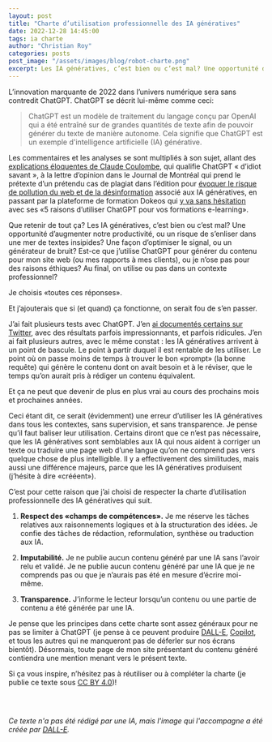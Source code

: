 ```yaml
---
layout: post
title: "Charte d’utilisation professionnelle des IA génératives"
date: 2022-12-28 14:45:00
tags: ia charte
author: "Christian Roy"
categories: posts
post_image: "/assets/images/blog/robot-charte.png"
excerpt: Les IA génératives, c’est bien ou c’est mal? Une opportunité d’augmenter notre productivité, ou un risque de s’enliser dans une mer de textes insipides? (...) Je choisis «toutes ces réponses».
---
```

L’innovation marquante de 2022 dans l’univers numérique sera sans contredit ChatGPT. ChatGPT se décrit lui-même comme ceci:

> ChatGPT est un modèle de traitement du langage conçu par OpenAI qui a été entraîné sur de grandes quantités de texte afin de pouvoir générer du texte de manière autonome. Cela signifie que ChatGPT est un exemple d'intelligence artificielle (IA) générative.
>

Les commentaires et les analyses se sont multipliés à son sujet, allant des [explications éloquentes de Claude Coulombe](https://www.linkedin.com/pulse/chatgpt-un-enthousiasme-prudent-simpose-claude-coulombe/), qui qualifie ChatGPT « d’idiot savant », à la lettre d’opinion dans le Journal de Montréal qui prend le prétexte d’un prétendu cas de plagiat dans l’édition pour [évoquer le risque de pollution du web et de la désinformation](https://www.journaldemontreal.com/2022/12/28/laurent-turcot-le-plagiat-et-lavenir-de-lauteur) associé aux IA génératives, en passant par la plateforme de formation Dokeos qui [y va sans hésitation](https://www.dokeos.com/fr/5-raisons-dutiliser-chatgpt-pour-vos-formations-e-learning/?utm_content=231962797&utm_medium=social&utm_source=linkedin&hss_channel=lcp-206028) avec ses «5 raisons d’utiliser ChatGPT pour vos formations e-learning».

Que retenir de tout ça? Les IA génératives, c’est bien ou c’est mal? Une opportunité d’augmenter notre productivité, ou un risque de s’enliser dans une mer de textes insipides? Une façon d’optimiser le signal, ou un générateur de bruit? Est-ce que j’utilise ChatGPT pour générer du contenu pour mon site web (ou mes rapports à mes clients), ou je n’ose pas pour des raisons éthiques? Au final, on utilise ou pas dans un contexte professionnel?

Je choisis «toutes ces réponses».

Et j’ajouterais que si (et quand) ça fonctionne, on serait fou de s’en passer.

J’ai fait plusieurs tests avec ChatGPT. J’en [ai documentés certains sur Twitter](https://twitter.com/christianroy/status/1599827642160926720), avec des résultats parfois impressionnants, et parfois ridicules. J’en ai fait plusieurs autres, avec le même constat : les IA génératives arrivent à un point de bascule. Le point à partir duquel il est rentable de les utiliser. Le point où on passe moins de temps à trouver le bon «prompt» (la bonne requête) qui génère le contenu dont on avait besoin et à le réviser, que le temps qu’on aurait pris à rédiger un contenu équivalent.

Et ça ne peut que devenir de plus en plus vrai au cours des prochains mois et prochaines années.

Ceci étant dit, ce serait (évidemment) une erreur d’utiliser les IA génératives dans tous les contextes, sans supervision, et sans transparence. Je pense qu’il faut baliser leur utilisation. Certains diront que ce n’est pas nécessaire, que les IA génératives sont semblables aux IA qui nous aident à corriger un texte ou traduire une page web d’une langue qu’on ne comprend pas vers quelque chose de plus intelligible. Il y a effectivement des similitudes, mais aussi une différence majeurs, parce que les IA génératives produisent (j’hésite à dire «crééent»).

C’est pour cette raison que j’ai choisi de respecter la charte d’utilisation professionnelle des IA génératives qui suit.

1. **Respect des «champs de compétences».** Je me réserve les tâches relatives aux raisonnements logiques et à la structuration des idées. Je confie des tâches de rédaction, reformulation, synthèse ou traduction aux IA.

2. **Imputabilité.** Je ne publie aucun contenu généré par une IA sans l’avoir relu et validé. Je ne publie aucun contenu généré par une IA que je ne comprends pas ou que je n’aurais pas été en mesure d’écrire moi-même.

3. **Transparence.** J’informe le lecteur lorsqu’un contenu ou une partie de contenu a été générée par une IA.

Je pense que les principes dans cette charte sont assez généraux pour ne pas se limiter à ChatGPT (je pense à ce peuvent produire [DALL-E](https://openai.com/dall-e-2/), [Copilot](https://github.com/features/copilot), et tous les autres qui ne manqueront pas de déferler sur nos écrans bientôt). Désormais, toute page de mon site présentant du contenu généré contiendra une mention menant vers le présent texte.



Si ça vous inspire, n’hésitez pas à réutiliser ou à compléter la charte (je publie ce texte sous [CC BY 4.0](https://creativecommons.org/licenses/by/4.0/))!


### &nbsp;

_Ce texte n'a pas été rédigé par une IA, mais l'image qui l'accompagne a été créée par [DALL-E](https://openai.com/dall-e-2/)._
